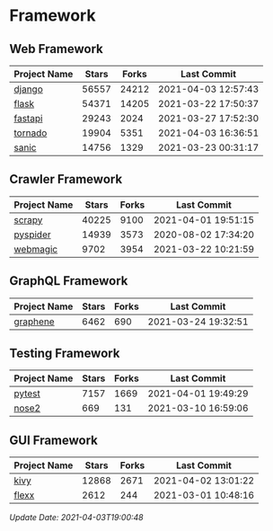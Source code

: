 # Framework

## Web Framework
| Project Name | Stars | Forks | Last Commit |
| ------------ | ----- | ----- | ----------- |
| [django](https://github.com/django/django) | 56557 | 24212 | 2021-04-03 12:57:43 |
| [flask](https://github.com/pallets/flask) | 54371 | 14205 | 2021-03-22 17:50:37 |
| [fastapi](https://github.com/tiangolo/fastapi) | 29243 | 2024 | 2021-03-27 17:52:30 |
| [tornado](https://github.com/tornadoweb/tornado) | 19904 | 5351 | 2021-04-03 16:36:51 |
| [sanic](https://github.com/sanic-org/sanic) | 14756 | 1329 | 2021-03-23 00:31:17 |

## Crawler Framework
| Project Name | Stars | Forks | Last Commit |
| ------------ | ----- | ----- | ----------- |
| [scrapy](https://github.com/scrapy/scrapy) | 40225 | 9100 | 2021-04-01 19:51:15 |
| [pyspider](https://github.com/binux/pyspider) | 14939 | 3573 | 2020-08-02 17:34:20 |
| [webmagic](https://github.com/code4craft/webmagic) | 9702 | 3954 | 2021-03-22 10:21:59 |

## GraphQL Framework
| Project Name | Stars | Forks | Last Commit |
| ------------ | ----- | ----- | ----------- |
| [graphene](https://github.com/graphql-python/graphene) | 6462 | 690 | 2021-03-24 19:32:51 |

## Testing Framework
| Project Name | Stars | Forks | Last Commit |
| ------------ | ----- | ----- | ----------- |
| [pytest](https://github.com/pytest-dev/pytest) | 7157 | 1669 | 2021-04-01 19:49:29 |
| [nose2](https://github.com/nose-devs/nose2) | 669 | 131 | 2021-03-10 16:59:06 |

## GUI Framework
| Project Name | Stars | Forks | Last Commit |
| ------------ | ----- | ----- | ----------- |
| [kivy](https://github.com/kivy/kivy) | 12868 | 2671 | 2021-04-02 13:01:22 |
| [flexx](https://github.com/flexxui/flexx) | 2612 | 244 | 2021-03-01 10:48:16 |

*Update Date: 2021-04-03T19:00:48*
